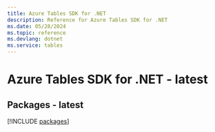 ```yaml
---
title: Azure Tables SDK for .NET
description: Reference for Azure Tables SDK for .NET
ms.date: 05/28/2024
ms.topic: reference
ms.devlang: dotnet
ms.service: tables
---
```

# Azure Tables SDK for .NET - latest
## Packages - latest
[!INCLUDE [packages](tables-index.md)]